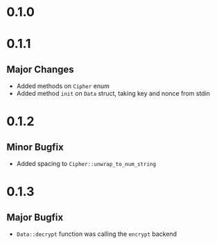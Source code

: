 # 0.1.0

# 0.1.1
## Major Changes
* Added methods on `Cipher` enum
* Added method `init` on `Data` struct, taking key and nonce from stdin

# 0.1.2
## Minor Bugfix
* Added spacing to `Cipher::unwrap_to_num_string`

# 0.1.3
## Major Bugfix
* `Data::decrypt` function was calling the `encrypt` backend